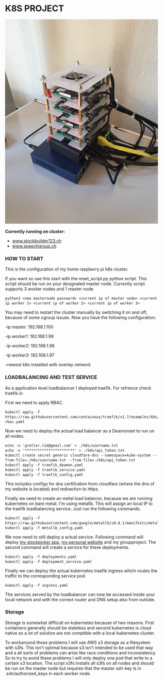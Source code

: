 # K8S PROJECT

![alt text](https://github.com/tthebst/k8s/blob/master/image_of_cluster.jpeg "Logo Title Text 1")



**Currently running on cluster:**
- www.stockbuilder123.ch
- www.speechgroup.ch

### HOW TO START

This is the configuration of my home raspberry pi k8s cluster.

If you want so use this start with the reset_script.py python script.
This script should be run on your designated master node. Currently script supports 3 worker nodes and 1 master node.

```
python3 <new masternode password> <current ip of master node> <current ip worker 1> <current ip of worker 2> <current ip of worker 3>
```

You may need to restart the cluster manually by switching it on and off, because of some cgroup issues. 
Now you have the following configuration:

-ip master: 192.168.1.100

-ip worker1: 192.168.1.99

-ip worker2: 192.168.1.98

-ip worker3: 192.168.1.97

-newest k8s installed with overlay network

### LOADBALANCING AND TEST SERVICE

As a application level loadbalancer I deployed traefik. For refrence check traefik.io

First we need to apply RBAC.
```
kubectl apply -f https://raw.githubusercontent.com/containous/traefik/v1.7/examples/k8s/traefik-rbac.yaml
```
Now we need to deploy the actual load balancer as a Deamonset to run on all nodes.
```
echo -n 'gretler.tim@gmail.com' > ./k8s/username.txt
echo -n '***********************' > ./k8s/api_token.txt
kubectl create secret generic cloudfare-dns --namespace=kube-system --from-file=./k8s/username.txt --from-file=./k8s/api_token.txt
kubectl apply -f traefik_deamon.yaml
kubectl apply -f traefik_service.yaml
kubectl apply -f traefik_config.yaml
```
This includes configs for dns certifcation from cloudfare (where the dns of my website is located) and rediraction to https.

Finally we need to create an metal load balancer, because we are running kubernetes on bare metal. I'm using metallb. This will assign an local IP to the traefik loadbalancing service. Just run the following commands.
```
kubectl apply -f https://raw.githubusercontent.com/google/metallb/v0.8.1/manifests/metallb.yaml
kubectl apply -f metallb_config.yaml
```

We now need to still deploy a actual service. Following command will deploy [my stockpicker app](https://github.com/tthebst/stock_picker), [my personal website](https://github.com/tthebst/stock_picker) and my groupproject. The second command will create a service for these deployments.

```
kubectl apply -f deployments.yaml
kubectl apply -f deployment_service.yaml
```

Finally we can deploy the actual kubernetes traefik ingress which routes the traffic to the corresponding service pod. 
```
kubectl apply -f ingress.yaml
```


The services served by the loadbalancer can now be accessed inside your local network and with the correct router and DNS setup also from outside.

### Storage

Storage is somewhat difficult on kubernetes because of two reasons. First containers generally should be stateless and second kubernetes is cloud native so a lot of solution are not comptible with a local kubernetes cluster.

To workaround these problems I will use AWS s3 storage as a filesystem with s3fs. This isn't optimal because s3 isn't intended to be used that way and a all sorts of problems can arise like race conditions and inconsistency. So to try to avoid these problems I will only deploy one pod that write to a certain s3 location. The script s3fs installs all s3fs on all nodes and should be run on the master node but requires that the master ssh-key is in .ssh/authorized_keys in each worker node. 

